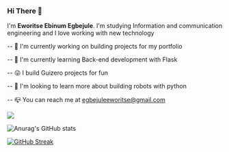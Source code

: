 
<h3><b> Hi There 👋 </b></h3>  I'm <b>Eworitse Ebinum Egbejule</b>.
I'm studying Information and communication engineering and I love working with new technology
                  
-- 🔨 I'm currently working on building projects for my portfolio

-- 🔭 I'm currently learning Back-end development with Flask

-- 😜 I build Guizero projects for fun

-- 🌱 I'm looking to learn more about building robots with python

-- 📪 You can reach me at egbejuleeworitse@gmail.com


[![](https://visitcount.itsvg.in/api?id=Ebiscott&label=Profile%20Views&color=1&pretty=true)](https://visitcount.itsvg.in)

![Anurag's GitHub stats](https://github-readme-stats.vercel.app/api?username=EbiScott&hide_border=true&show_icons=true&theme=transparent)

[![GitHub Streak](https://streak-stats.demolab.com?user=EbiScott&theme=shades-of-purple&hide_border=true&card_width=600&card_height=200&currStreakNum=100063&sideNums=100063&sideLabels=000000&excludeDaysLabel=8EEB84&border=EB5454&ring=42437F&stroke=2500EB&fire=000000&currStreakLabel=000000&dates=000000&background=45%2C7A9F95%2C4AAACA)](https://git.io/streak-stats)






<!---
EbiScott/EbiScott is a ✨ special ✨ repository because its `README.md` (this file) appears on your GitHub profile.
You can click the Preview link to take a look at your changes.
--->
